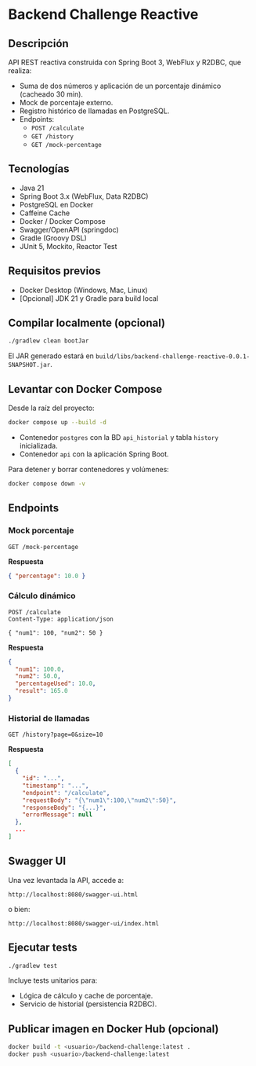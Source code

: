 # Backend Challenge Reactive

## Descripción

API REST reactiva construida con Spring Boot 3, WebFlux y R2DBC, que realiza:

- Suma de dos números y aplicación de un porcentaje dinámico (cacheado 30 min).
- Mock de porcentaje externo.
- Registro histórico de llamadas en PostgreSQL.
- Endpoints:
  - `POST /calculate`
  - `GET /history`
  - `GET /mock-percentage`

## Tecnologías

- Java 21
- Spring Boot 3.x (WebFlux, Data R2DBC)
- PostgreSQL en Docker
- Caffeine Cache
- Docker / Docker Compose
- Swagger/OpenAPI (springdoc)
- Gradle (Groovy DSL)
- JUnit 5, Mockito, Reactor Test

## Requisitos previos

- Docker Desktop (Windows, Mac, Linux)
- [Opcional] JDK 21 y Gradle para build local

## Compilar localmente (opcional)

```bash
./gradlew clean bootJar
```

El JAR generado estará en `build/libs/backend-challenge-reactive-0.0.1-SNAPSHOT.jar`.

## Levantar con Docker Compose

Desde la raíz del proyecto:

```bash
docker compose up --build -d
```

- Contenedor `postgres` con la BD `api_historial` y tabla `history` inicializada.
- Contenedor `api` con la aplicación Spring Boot.

Para detener y borrar contenedores y volúmenes:

```bash
docker compose down -v
```

## Endpoints

### Mock porcentaje

```http
GET /mock-percentage
```

**Respuesta**

```json
{ "percentage": 10.0 }
```

### Cálculo dinámico

```http
POST /calculate
Content-Type: application/json

{ "num1": 100, "num2": 50 }
```

**Respuesta**

```json
{
  "num1": 100.0,
  "num2": 50.0,
  "percentageUsed": 10.0,
  "result": 165.0
}
```

### Historial de llamadas

```http
GET /history?page=0&size=10
```

**Respuesta**

```json
[
  {
    "id": "...",
    "timestamp": "...",
    "endpoint": "/calculate",
    "requestBody": "{\"num1\":100,\"num2\":50}",
    "responseBody": "{...}",
    "errorMessage": null
  },
  ...
]
```

## Swagger UI

Una vez levantada la API, accede a:

```
http://localhost:8080/swagger-ui.html
```

o bien:

```
http://localhost:8080/swagger-ui/index.html
```

## Ejecutar tests

```bash
./gradlew test
```

Incluye tests unitarios para:

- Lógica de cálculo y cache de porcentaje.
- Servicio de historial (persistencia R2DBC).

## Publicar imagen en Docker Hub (opcional)

```bash
docker build -t <usuario>/backend-challenge:latest .
docker push <usuario>/backend-challenge:latest
```

